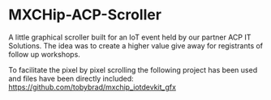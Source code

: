 # MXCHip-ACP-Scroller
A little graphical scroller built for an IoT event held by our partner ACP IT Solutions.
The idea was to create a higher value give away for registrants of follow up workshops.

To facilitate the pixel by pixel scrolling the following project has been used and files have been directly included:
https://github.com/tobybrad/mxchip_iotdevkit_gfx

